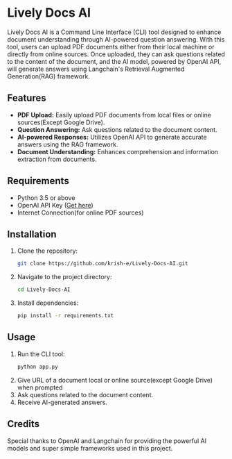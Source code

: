 # Lively Docs AI

Lively Docs AI is a Command Line Interface (CLI) tool designed to enhance document understanding through AI-powered question answering. With this tool, users can upload PDF documents either from their local machine or directly from online sources. Once uploaded, they can ask questions related to the content of the document, and the AI model, powered by OpenAI API, will generate answers using Langchain's Retrieval Augmented Generation(RAG) framework.

## Features

- **PDF Upload:** Easily upload PDF documents from local files or online sources(Except Google Drive).
- **Question Answering:** Ask questions related to the document content.
- **AI-powered Responses:** Utilizes OpenAI API to generate accurate answers using the RAG framework.
- **Document Understanding:** Enhances comprehension and information extraction from documents.

## Requirements

- Python 3.5 or above
- OpenAI API Key ([Get here](https://platform.openai.com/api-keys))
- Internet Connection(for online PDF sources)

## Installation

1. Clone the repository:
  
    ```bash
    git clone https://github.com/krish-e/Lively-Docs-AI.git

2. Navigate to the project directory:
    ```bash
    cd Lively-Docs-AI

3. Install dependencies:
    ```bash
    pip install -r requirements.txt


## Usage
1. Run the CLI tool:
    ```bash
    python app.py

3. Give URL of a document local or online source(except Google Drive) when prompted
4. Ask questions related to the document content.
5. Receive AI-generated answers.


## Credits

Special thanks to OpenAI and Langchain for providing the powerful AI models and super simple frameworks used in this project.





